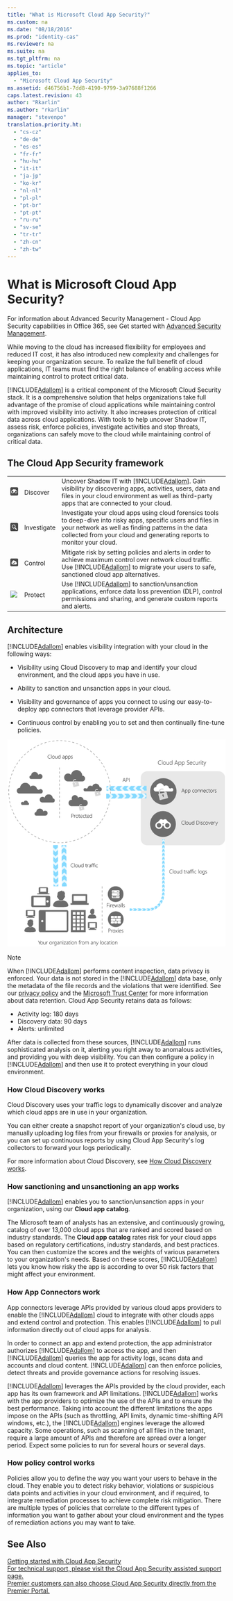 ```yaml
---
title: "What is Microsoft Cloud App Security?"
ms.custom: na
ms.date: "08/18/2016"
ms.prod: "identity-cas"
ms.reviewer: na
ms.suite: na
ms.tgt_pltfrm: na
ms.topic: "article"
applies_to: 
  - "Microsoft Cloud App Security"
ms.assetid: d46756b1-7dd8-4190-9799-3a97688f1266
caps.latest.revision: 43
author: "Rkarlin"
ms.author: "rkarlin"
manager: "stevenpo"
translation.priority.ht: 
  - "cs-cz"
  - "de-de"
  - "es-es"
  - "fr-fr"
  - "hu-hu"
  - "it-it"
  - "ja-jp"
  - "ko-kr"
  - "nl-nl"
  - "pl-pl"
  - "pt-br"
  - "pt-pt"
  - "ru-ru"
  - "sv-se"
  - "tr-tr"
  - "zh-cn"
  - "zh-tw"
---
```

# What is Microsoft Cloud App Security?
 For information about Advanced Security Management - Cloud App Security capabilities in Office 365, see Get started with [Advanced Security Management](https://support.office.com/article/Get-started-with-Advanced-Management-Security-d9ee4d67-f2b3-42b4-9c9e-c4529904990a). 
 
  While moving to the cloud has increased flexibility for employees and reduced IT cost, it has also introduced new complexity and challenges for keeping your organization secure. To realize the full benefit of cloud applications, IT teams must find the right balance of enabling access while maintaining control to protect critical data.  
  
 [!INCLUDE[Adallom](../migration/includes/adallom_md.md)] is a critical component of the Microsoft Cloud Security stack. It is a comprehensive solution that helps organizations take full advantage of the promise of cloud applications while maintaining control with improved visibility into activity. It also increases protection of critical data across cloud applications. With tools to help uncover Shadow IT, assess risk, enforce policies, investigate activities and stop threats, organizations can safely move to the cloud while maintaining control of critical data.  
  
## The Cloud App Security framework  
  
||||  
|-|-|-|  
|![Discovery icon](../migration/media/discovery-icon.png "Discovery icon")|Discover|Uncover Shadow IT with [!INCLUDE[Adallom](../migration/includes/adallom_md.md)]. Gain visibility by discovering apps, activities, users, data and files in your cloud environment as well as third-party apps that are connected to your cloud.|  
|![investigate icon](../migration/media/investigate-icon.png "investigate icon")|Investigate|Investigate your cloud apps using cloud forensics tools to deep-dive into risky apps, specific users and files in your network as well as finding patterns in the data collected from your cloud and generating reports to monitor your cloud.|  
|![Protect icon](../migration/media/protect-icon.png "Protect icon")|Control|Mitigate risk by setting policies and alerts in order to achieve maximum control over network cloud traffic. Use [!INCLUDE[Adallom](../migration/includes/adallom_md.md)] to migrate your users to safe, sanctioned cloud app alternatives.|  
|![](../Image/protect%20icon.png)|Protect|Use [!INCLUDE[Adallom](../migration/includes/adallom_md.md)] to sanction/unsanction applications, enforce data loss prevention (DLP), control permissions and sharing, and generate custom reports and alerts.|  
  
## Architecture  
 [!INCLUDE[Adallom](../migration/includes/adallom_md.md)] enables visibility integration with your cloud in the following ways:  
  
-   Visibility using Cloud Discovery to map and identify your cloud environment, and the cloud apps you have in use.  
  
-   Ability to sanction and unsanction apps in your cloud.  
  
-   Visibility and governance of apps you connect to using our easy-to-deploy app connectors that leverage provider APIs.  
  
-   Continuous control by enabling you to set and then continually fine-tune policies.  
  
 ![Architecture](../migration/media/architecture.png "Architecture")  
  
> [!NOTE]  
>  When [!INCLUDE[Adallom](../migration/includes/adallom_md.md)] performs content inspection, data privacy is enforced. Your data is not stored in the [!INCLUDE[Adallom](../migration/includes/adallom_md.md)] data base, only the metadata of the file records and the violations that were identified. See our [privacy policy](http://go.microsoft.com/fwlink/?LinkId=512132)  and the [Microsoft Trust Center](https://www.microsoft.com/en-us/TrustCenter/Privacy/You-are-in-control-of-your-data) for more information about data retention.
Cloud App Security retains data as follows:
>- Activity log: 180 days
>- Discovery data: 90 days
>- Alerts: unlimited 

   
  
 After data is collected from these sources, [!INCLUDE[Adallom](../migration/includes/adallom_md.md)] runs sophisticated analysis on it, alerting you right away to anomalous activities, and providing you with deep visibility. You can then configure a policy in [!INCLUDE[Adallom](../migration/includes/adallom_md.md)] and then use it to protect everything in your cloud environment.  
  
###  <a name="cloud_discovery_list"></a> How Cloud Discovery works  
 Cloud Discovery uses your traffic logs to dynamically discover and analyze which cloud apps are in use in your organization.  
  
 You can either create a snapshot report of your organization's cloud use, by manually uploading log files from your firewalls or proxies for analysis, or you can set up continuous reports by using Cloud App Security's log collectors to forward your logs periodically.  

For more information about Cloud Discovery, see [How Cloud Discovery works](../migration/how-cloud-discovery-works.md).
 
  
### How sanctioning and unsanctioning an app works  
 [!INCLUDE[Adallom](../migration/includes/adallom_md.md)] enables you to sanction/unsanction apps in your organization, using our **Cloud app catalog**.  
  
 The Microsoft team of analysts has an extensive, and continuously growing, catalog of over 13,000 cloud apps that are ranked and scored based on industry standards. The **Cloud app catalog** rates risk for your cloud apps based on regulatory certifications, industry standards, and best practices. You can then customize the scores and the weights of various parameters to your organization's needs. Based on these scores, [!INCLUDE[Adallom](../migration/includes/adallom_md.md)] lets you know how risky the app is according to over 50 risk factors that might affect your environment.  
  
### How App Connectors work  
 App connectors leverage APIs provided by various cloud apps providers to enable the [!INCLUDE[Adallom](../migration/includes/adallom_md.md)] cloud to integrate with other clouds apps and extend control and protection. This enables [!INCLUDE[Adallom](../migration/includes/adallom_md.md)] to pull information directly out of cloud apps for analysis.  
  
 In order to connect an app and extend protection, the app administrator authorizes [!INCLUDE[Adallom](../migration/includes/adallom_md.md)] to access the app, and then [!INCLUDE[Adallom](../migration/includes/adallom_md.md)] queries the app for activity logs, scans data and accounts and cloud content. [!INCLUDE[Adallom](../migration/includes/adallom_md.md)] can then enforce policies, detect threats and provide governance actions for resolving issues.  
  
 [!INCLUDE[Adallom](../migration/includes/adallom_md.md)] leverages the APIs provided by the cloud provider, each app has its own framework and API limitations. [!INCLUDE[Adallom](../migration/includes/adallom_md.md)] works with the app providers to optimize the use of the APIs and to ensure the best performance. Taking into account the different limitations the apps impose on the APIs (such as throttling, API limits, dynamic time-shifting API windows, etc.), the [!INCLUDE[Adallom](../migration/includes/adallom_md.md)] engines leverage the allowed capacity. Some operations, such as scanning of all files in the tenant, require a large amount of APIs and therefore are spread over a longer period. Expect some policies to run for several hours or several days.  
  
### How policy control works  
 Policies allow you to define the way you want your users to behave in the cloud. They enable you to detect risky behavior, violations or suspicious data points and activities in your cloud environment, and if required, to integrate remediation processes to achieve complete risk mitigation. There are multiple types of policies that correlate to the different types of information you want to gather about your cloud environment and the types of remediation actions you may want to take.  
  
## See Also  
 [Getting started with Cloud App Security](../migration/getting-started-with-cloud-app-security.md)   
 [For technical support, please visit the Cloud App Security assisted support page.](http://support.microsoft.com/oas/default.aspx?prid=16031)   
 [Premier customers can also choose Cloud App Security directly from the Premier Portal.](https://premier.microsoft.com/)  
  
  